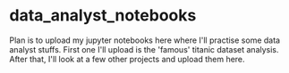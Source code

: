 # data_analyst_notebooks

Plan is to upload my jupyter notebooks here where I'll practise some data analyst stuffs. First one I'll upload is the 'famous' titanic dataset analysis. After that, I'll look at a few other projects and upload them here. 
